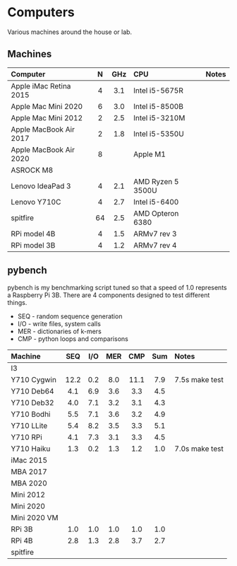 Computers
=========

Various machines around the house or lab.

## Machines ##

| Computer               | N | GHz | CPU               | Notes
|:-----------------------|:-:|:---:|:------------------|:----------------------
| Apple iMac Retina 2015 | 4 | 3.1 | Intel i5-5675R    | 
| Apple Mac Mini 2020    | 6 | 3.0 | Intel i5-8500B    | 
| Apple Mac Mini 2012    | 2 | 2.5 | Intel i5-3210M    |
| Apple MacBook Air 2017 | 2 | 1.8 | Intel i5-5350U    |
| Apple MacBook Air 2020 | 8 |     | Apple M1          |
| ASROCK M8              |   |     |                   |
| Lenovo IdeaPad 3       | 4 | 2.1 | AMD Ryzen 5 3500U |
| Lenovo Y710C           | 4 | 2.7 | Intel i5-6400     |
| spitfire               | 64| 2.5 | AMD Opteron 6380  |
| RPi model 4B           | 4 | 1.5 | ARMv7 rev 3       |
| RPi model 3B           | 4 | 1.2 | ARMv7 rev 4       |



## pybench ##

pybench is my benchmarking script tuned so that a speed of 1.0 represents
a Raspberry Pi 3B. There are 4 components designed to test different things.

+ SEQ - random sequence generation
+ I/O - write files, system calls
+ MER - dictionaries of k-mers
+ CMP - python loops and comparisons

| Machine      | SEQ | I/O | MER | CMP | Sum | Notes
|:-------------|:---:|:---:|:---:|:---:|:---:|:------------
| I3           | 
| Y710 Cygwin  |12.2 | 0.2 | 8.0 |11.1 | 7.9 | 7.5s make test
| Y710 Deb64   | 4.1 | 6.9 | 3.6 | 3.3 | 4.5
| Y710 Deb32   | 4.0 | 7.1 | 3.2 | 3.1 | 4.3
| Y710 Bodhi   | 5.5 | 7.1 | 3.6 | 3.2 | 4.9
| Y710 LLite   | 5.4 | 8.2 | 3.5 | 3.3 | 5.1
| Y710 RPi     | 4.1 | 7.3 | 3.1 | 3.3 | 4.5
| Y710 Haiku   | 1.3 | 0.2 | 1.3 | 1.2 | 1.0 | 7.0s make test
| iMac 2015    |
| MBA 2017     |
| MBA 2020     |
| Mini 2012    |
| Mini 2020    |
| Mini 2020 VM |
| RPi 3B       |  1.0 | 1.0 | 1.0 | 1.0 | 1.0 |
| RPi 4B       |  2.8 | 1.3 | 2.8 | 3.7 | 2.7 |
| spitfire     |

